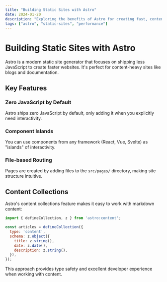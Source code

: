 ```yaml
---
title: "Building Static Sites with Astro"
date: 2024-01-20
description: "Exploring the benefits of Astro for creating fast, content-focused websites"
tags: ["astro", "static-sites", "performance"]
---
```


# Building Static Sites with Astro

Astro is a modern static site generator that focuses on shipping less JavaScript to create faster websites. It's perfect for content-heavy sites like blogs and documentation.

## Key Features

### Zero JavaScript by Default
Astro ships zero JavaScript by default, only adding it when you explicitly need interactivity.

### Component Islands
You can use components from any framework (React, Vue, Svelte) as "islands" of interactivity.

### File-based Routing
Pages are created by adding files to the `src/pages/` directory, making site structure intuitive.

## Content Collections

Astro's content collections feature makes it easy to work with markdown content:

```javascript
import { defineCollection, z } from 'astro:content';

const articles = defineCollection({
  type: 'content',
  schema: z.object({
    title: z.string(),
    date: z.date(),
    description: z.string(),
  }),
});
```

This approach provides type safety and excellent developer experience when working with content.